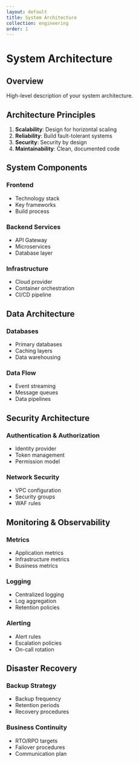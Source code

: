 ```yaml
---
layout: default
title: System Architecture
collection: engineering
order: 1
---
```


# System Architecture

## Overview

High-level description of your system architecture.

## Architecture Principles

1. **Scalability**: Design for horizontal scaling
2. **Reliability**: Build fault-tolerant systems
3. **Security**: Security by design
4. **Maintainability**: Clean, documented code

## System Components

### Frontend
- Technology stack
- Key frameworks
- Build process

### Backend Services
- API Gateway
- Microservices
- Database layer

### Infrastructure
- Cloud provider
- Container orchestration
- CI/CD pipeline

## Data Architecture

### Databases
- Primary databases
- Caching layers
- Data warehousing

### Data Flow
- Event streaming
- Message queues
- Data pipelines

## Security Architecture

### Authentication & Authorization
- Identity provider
- Token management
- Permission model

### Network Security
- VPC configuration
- Security groups
- WAF rules

## Monitoring & Observability

### Metrics
- Application metrics
- Infrastructure metrics
- Business metrics

### Logging
- Centralized logging
- Log aggregation
- Retention policies

### Alerting
- Alert rules
- Escalation policies
- On-call rotation

## Disaster Recovery

### Backup Strategy
- Backup frequency
- Retention periods
- Recovery procedures

### Business Continuity
- RTO/RPO targets
- Failover procedures
- Communication plan